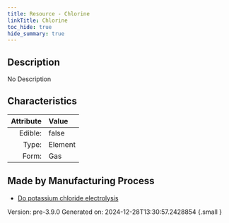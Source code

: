 ```yaml
---
title: Resource - Chlorine
linkTitle: Chlorine
toc_hide: true
hide_summary: true
---
```


## Description
No Description

## Characteristics

| Attribute      | Value |
|--------:|:------|
|Edible:|false|
|Type:|Element|
|Form:|Gas|
 
## Made by Manufacturing Process

- [Do potassium chloride electrolysis](/docs/definitions/process/do-potassium-chloride-electrolysis)



    

Version: pre-3.9.0 Generated on: 2024-12-28T13:30:57.2428854
{.small }
